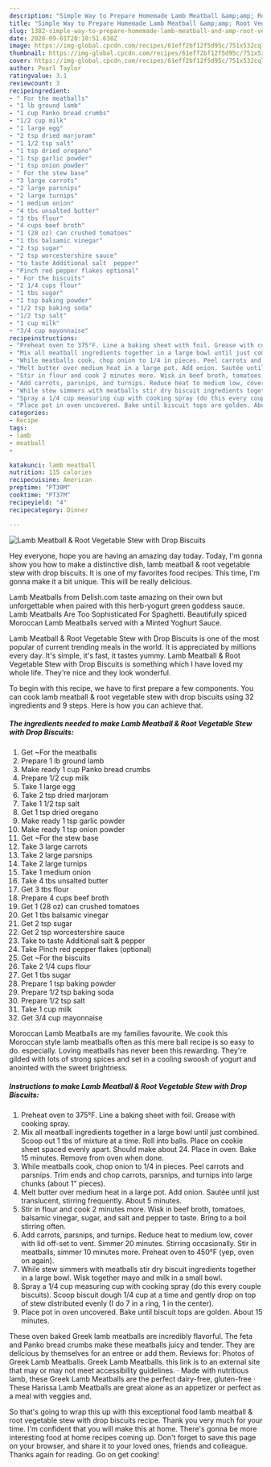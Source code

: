 ```yaml
---
description: "Simple Way to Prepare Homemade Lamb Meatball &amp;amp; Root Vegetable Stew with Drop Biscuits"
title: "Simple Way to Prepare Homemade Lamb Meatball &amp;amp; Root Vegetable Stew with Drop Biscuits"
slug: 1382-simple-way-to-prepare-homemade-lamb-meatball-and-amp-root-vegetable-stew-with-drop-biscuits
date: 2020-09-01T20:10:51.638Z
image: https://img-global.cpcdn.com/recipes/61eff2bf12f5d95c/751x532cq70/lamb-meatball-root-vegetable-stew-with-drop-biscuits-recipe-main-photo.jpg
thumbnail: https://img-global.cpcdn.com/recipes/61eff2bf12f5d95c/751x532cq70/lamb-meatball-root-vegetable-stew-with-drop-biscuits-recipe-main-photo.jpg
cover: https://img-global.cpcdn.com/recipes/61eff2bf12f5d95c/751x532cq70/lamb-meatball-root-vegetable-stew-with-drop-biscuits-recipe-main-photo.jpg
author: Pearl Taylor
ratingvalue: 3.1
reviewcount: 3
recipeingredient:
- " For the meatballs"
- "1 lb ground lamb"
- "1 cup Panko bread crumbs"
- "1/2 cup milk"
- "1 large egg"
- "2 tsp dried marjoram"
- "1 1/2 tsp salt"
- "1 tsp dried oregano"
- "1 tsp garlic powder"
- "1 tsp onion powder"
- " For the stew base"
- "3 large carrots"
- "2 large parsnips"
- "2 large turnips"
- "1 medium onion"
- "4 tbs unsalted butter"
- "3 tbs flour"
- "4 cups beef broth"
- "1 (28 oz) can crushed tomatoes"
- "1 tbs balsamic vinegar"
- "2 tsp sugar"
- "2 tsp worcestershire sauce"
- "to taste Additional salt  pepper"
- "Pinch red pepper flakes optional"
- " For the biscuits"
- "2 1/4 cups flour"
- "1 tbs sugar"
- "1 tsp baking powder"
- "1/2 tsp baking soda"
- "1/2 tsp salt"
- "1 cup milk"
- "3/4 cup mayonnaise"
recipeinstructions:
- "Preheat oven to 375°F. Line a baking sheet with foil. Grease with cooking spray."
- "Mix all meatball ingredients together in a large bowl until just combined. Scoop out 1 tbs of mixture at a time. Roll into balls. Place on cookie sheet spaced evenly apart. Should make about 24. Place in oven. Bake 15 minutes. Remove from oven when done."
- "While meatballs cook, chop onion to 1/4 in pieces. Peel carrots and parsnips. Trim ends and chop carrots, parsnips, and turnips into large chunks (about 1&#34; pieces)."
- "Melt butter over medium heat in a large pot. Add onion. Sautée until just translucent, stirring frequently. About 5 minutes."
- "Stir in flour and cook 2 minutes more. Wisk in beef broth, tomatoes, balsamic vinegar, sugar, and salt and pepper to taste. Bring to a boil stirring often."
- "Add carrots, parsnips, and turnips. Reduce heat to medium low, cover with lid off-set to vent. Simmer 20 minutes. Stirring occasionally. Stir in meatballs, simmer 10 minutes more. Preheat oven to 450°F (yep, oven on again)."
- "While stew simmers with meatballs stir dry biscuit ingredients together in a large bowl. Wisk together mayo and milk in a small bowl."
- "Spray a 1/4 cup measuring cup with cooking spray (do this every couple biscuits). Scoop biscuit dough 1/4 cup at a time and gently drop on top of stew distributed evenly (I do 7 in a ring, 1 in the center)."
- "Place pot in oven uncovered. Bake until biscuit tops are golden. About 15 minutes."
categories:
- Recipe
tags:
- lamb
- meatball
- 

katakunci: lamb meatball  
nutrition: 115 calories
recipecuisine: American
preptime: "PT30M"
cooktime: "PT37M"
recipeyield: "4"
recipecategory: Dinner

---
```



![Lamb Meatball &amp; Root Vegetable Stew with Drop Biscuits](https://img-global.cpcdn.com/recipes/61eff2bf12f5d95c/751x532cq70/lamb-meatball-root-vegetable-stew-with-drop-biscuits-recipe-main-photo.jpg)

Hey everyone, hope you are having an amazing day today. Today, I'm gonna show you how to make a distinctive dish, lamb meatball &amp; root vegetable stew with drop biscuits. It is one of my favorites food recipes. This time, I'm gonna make it a bit unique. This will be really delicious.

Lamb Meatballs from Delish.com taste amazing on their own but unforgettable when paired with this herb-yogurt green goddess sauce. Lamb Meatballs Are Too Sophisticated For Spaghetti. Beautifully spiced Moroccan Lamb Meatballs served with a Minted Yoghurt Sauce.

Lamb Meatball &amp; Root Vegetable Stew with Drop Biscuits is one of the most popular of current trending meals in the world. It is appreciated by millions every day. It's simple, it's fast, it tastes yummy. Lamb Meatball &amp; Root Vegetable Stew with Drop Biscuits is something which I have loved my whole life. They're nice and they look wonderful.


To begin with this recipe, we have to first prepare a few components. You can cook lamb meatball &amp; root vegetable stew with drop biscuits using 32 ingredients and 9 steps. Here is how you can achieve that.

<!--inarticleads1-->

##### The ingredients needed to make Lamb Meatball &amp; Root Vegetable Stew with Drop Biscuits:

1. Get  ~For the meatballs
1. Prepare 1 lb ground lamb
1. Make ready 1 cup Panko bread crumbs
1. Prepare 1/2 cup milk
1. Take 1 large egg
1. Take 2 tsp dried marjoram
1. Take 1 1/2 tsp salt
1. Get 1 tsp dried oregano
1. Make ready 1 tsp garlic powder
1. Make ready 1 tsp onion powder
1. Get  ~For the stew base
1. Take 3 large carrots
1. Take 2 large parsnips
1. Take 2 large turnips
1. Take 1 medium onion
1. Take 4 tbs unsalted butter
1. Get 3 tbs flour
1. Prepare 4 cups beef broth
1. Get 1 (28 oz) can crushed tomatoes
1. Get 1 tbs balsamic vinegar
1. Get 2 tsp sugar
1. Get 2 tsp worcestershire sauce
1. Take to taste Additional salt &amp; pepper
1. Take Pinch red pepper flakes (optional)
1. Get  ~For the biscuits
1. Take 2 1/4 cups flour
1. Get 1 tbs sugar
1. Prepare 1 tsp baking powder
1. Prepare 1/2 tsp baking soda
1. Prepare 1/2 tsp salt
1. Take 1 cup milk
1. Get 3/4 cup mayonnaise


Moroccan Lamb Meatballs are my families favourite. We cook this Moroccan style lamb meatballs often as this mere ball recipe is so easy to do. especially. Loving meatballs has never been this rewarding. They&#39;re gilded with lots of strong spices and set in a cooling swoosh of yogurt and anointed with the sweet brightness. 

<!--inarticleads2-->

##### Instructions to make Lamb Meatball &amp; Root Vegetable Stew with Drop Biscuits:

1. Preheat oven to 375°F. Line a baking sheet with foil. Grease with cooking spray.
1. Mix all meatball ingredients together in a large bowl until just combined. Scoop out 1 tbs of mixture at a time. Roll into balls. Place on cookie sheet spaced evenly apart. Should make about 24. Place in oven. Bake 15 minutes. Remove from oven when done.
1. While meatballs cook, chop onion to 1/4 in pieces. Peel carrots and parsnips. Trim ends and chop carrots, parsnips, and turnips into large chunks (about 1&#34; pieces).
1. Melt butter over medium heat in a large pot. Add onion. Sautée until just translucent, stirring frequently. About 5 minutes.
1. Stir in flour and cook 2 minutes more. Wisk in beef broth, tomatoes, balsamic vinegar, sugar, and salt and pepper to taste. Bring to a boil stirring often.
1. Add carrots, parsnips, and turnips. Reduce heat to medium low, cover with lid off-set to vent. Simmer 20 minutes. Stirring occasionally. Stir in meatballs, simmer 10 minutes more. Preheat oven to 450°F (yep, oven on again).
1. While stew simmers with meatballs stir dry biscuit ingredients together in a large bowl. Wisk together mayo and milk in a small bowl.
1. Spray a 1/4 cup measuring cup with cooking spray (do this every couple biscuits). Scoop biscuit dough 1/4 cup at a time and gently drop on top of stew distributed evenly (I do 7 in a ring, 1 in the center).
1. Place pot in oven uncovered. Bake until biscuit tops are golden. About 15 minutes.


These oven baked Greek lamb meatballs are incredibly flavorful. The feta and Panko bread crumbs make these meatballs juicy and tender. They are delicious by themselves for an entree or add them. Reviews for: Photos of Greek Lamb Meatballs. Greek Lamb Meatballs. this link is to an external site that may or may not meet accessibility guidelines. · Made with nutritious lamb, these Greek Lamb Meatballs are the perfect dairy-free, gluten-free · These Harissa Lamb Meatballs are great alone as an appetizer or perfect as a meal with veggies and. 

So that's going to wrap this up with this exceptional food lamb meatball &amp; root vegetable stew with drop biscuits recipe. Thank you very much for your time. I'm confident that you will make this at home. There's gonna be more interesting food at home recipes coming up. Don't forget to save this page on your browser, and share it to your loved ones, friends and colleague. Thanks again for reading. Go on get cooking!
